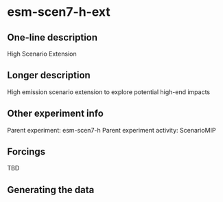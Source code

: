 <!--- This file contains a number of sections -->
<!--- They are bounded by comments like this -->
<!--- Do not edit these sections by hand -->
<!--- Start title -->
# esm-scen7-h-ext
<!--- End title -->

## One-line description

<!--- Start one-line-description -->
High Scenario Extension
<!--- End one-line-description -->

## Longer description

<!--- Start longer-description -->
High emission scenario extension to explore potential high-end impacts
<!--- End longer-description -->

## Other experiment info

<!--- Start other-experiment-info -->
Parent experiment: esm-scen7-h
Parent experiment activity: ScenarioMIP
<!--- End other-experiment-info -->

## Forcings

<!--- Start forcings -->
TBD
<!--- End forcings -->

## Generating the data

<!--- TODO: auto-generate this -->
